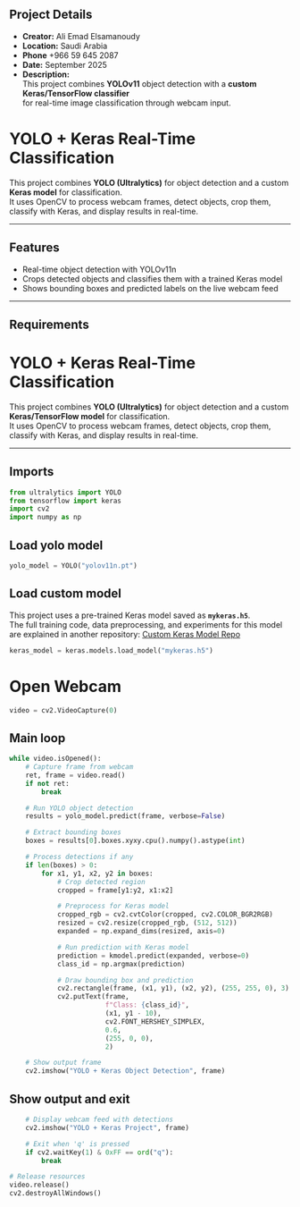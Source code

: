 

## Project Details

- **Creator:** Ali Emad Elsamanoudy 
- **Location:** Saudi Arabia
- **Phone** +966 59 645 2087
- **Date:** September 2025  
- **Description:**  
  This project combines **YOLOv11** object detection with a **custom Keras/TensorFlow classifier**  
  for real-time image classification through webcam input.  


# YOLO + Keras Real-Time Classification


This project combines **YOLO (Ultralytics)** for object detection and a custom **Keras model** for classification.  
It uses OpenCV to process webcam frames, detect objects, crop them, classify with Keras, and display results in real-time.  

---

## Features
- Real-time object detection with YOLOv11n  
- Crops detected objects and classifies them with a trained Keras model  
- Shows bounding boxes and predicted labels on the live webcam feed  

---
## Requirements



# YOLO + Keras Real-Time Classification

This project combines **YOLO (Ultralytics)** for object detection and a custom **Keras/TensorFlow model** for classification.  
It uses OpenCV to process webcam frames, detect objects, crop them, classify with Keras, and display results in real-time.  

---

## Imports
```python
from ultralytics import YOLO
from tensorflow import keras
import cv2
import numpy as np
```

## Load yolo model
```python
yolo_model = YOLO("yolov11n.pt")
```

## Load custom model

This project uses a pre-trained Keras model saved as **`mykeras.h5`**.  
The full training code, data preprocessing, and experiments for this model are explained in another repository:   [Custom Keras Model Repo](https://github.com/YOUR-USERNAME/keras-model-repo) 
```python
keras_model = keras.models.load_model("mykeras.h5")
```


# Open Webcam 
```python
video = cv2.VideoCapture(0)
```

## Main loop
```python
while video.isOpened():
    # Capture frame from webcam
    ret, frame = video.read()
    if not ret:
        break

    # Run YOLO object detection
    results = yolo_model.predict(frame, verbose=False)

    # Extract bounding boxes
    boxes = results[0].boxes.xyxy.cpu().numpy().astype(int)

    # Process detections if any
    if len(boxes) > 0:
        for x1, y1, x2, y2 in boxes:
            # Crop detected region
            cropped = frame[y1:y2, x1:x2]

            # Preprocess for Keras model
            cropped_rgb = cv2.cvtColor(cropped, cv2.COLOR_BGR2RGB)
            resized = cv2.resize(cropped_rgb, (512, 512))
            expanded = np.expand_dims(resized, axis=0)

            # Run prediction with Keras model
            prediction = kmodel.predict(expanded, verbose=0)
            class_id = np.argmax(prediction)

            # Draw bounding box and prediction
            cv2.rectangle(frame, (x1, y1), (x2, y2), (255, 255, 0), 3)
            cv2.putText(frame,
                        f"Class: {class_id}",
                        (x1, y1 - 10),
                        cv2.FONT_HERSHEY_SIMPLEX,
                        0.6,
                        (255, 0, 0),
                        2)

    # Show output frame
    cv2.imshow("YOLO + Keras Object Detection", frame)

```
## Show output and exit
```python
    # Display webcam feed with detections
    cv2.imshow("YOLO + Keras Project", frame)

    # Exit when 'q' is pressed
    if cv2.waitKey(1) & 0xFF == ord("q"):
        break

# Release resources
video.release()
cv2.destroyAllWindows()
```

    

